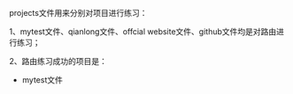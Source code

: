projects文件用来分别对项目进行练习：

1、mytest文件、qianlong文件、offcial website文件、github文件均是对路由进行练习；

2、路由练习成功的项目是：
- mytest文件